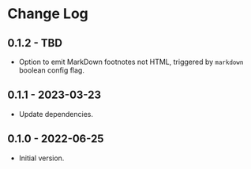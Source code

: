 # Change Log

## 0.1.2 - TBD

- Option to emit MarkDown footnotes not HTML, triggered by `markdown` boolean config flag.

## 0.1.1 - 2023-03-23

- Update dependencies.

## 0.1.0 - 2022-06-25

- Initial version.
